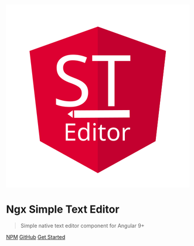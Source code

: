 ![logo](../assets/logo.svg)

# Ngx Simple Text Editor

> Simple native text editor component for Angular 9+


[NPM](https://www.npmjs.com/package/bii-text-editor)
[GitHub](https://github.com/Raiper34/bii-text-editor)
[Get Started](instalation.md)
